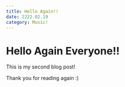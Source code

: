 ```yaml
---
title: Hello Again!!
date: 2222.02.19
category: Music!
---
```



# Hello Again Everyone!!

This is my second blog post!

Thank you for reading again :)
